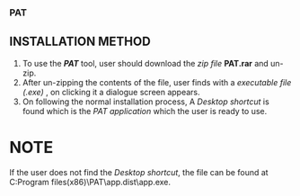 ### PAT

## INSTALLATION METHOD

1. To use the **_PAT_** tool, user should download the _zip file_ **PAT.rar** and un-zip.
2. After un-zipping the contents of the file, user finds with a _executable file (.exe)_ , on clicking it a dialogue screen appears.
3. On following the normal installation process, A _Desktop shortcut_ is found which is the _PAT application_ which the user is ready to use.

# NOTE

If the user does not find the _Desktop shortcut_, the file can be found at C:Program files(x86)\PAT\app.dist\app.exe.
